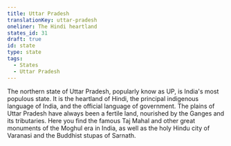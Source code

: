 ```yaml
---
title: Uttar Pradesh
translationKey: uttar-pradesh
oneliner: The Hindi heartland
states_id: 31
draft: true
id: state
type: state
tags:
  - States
  - Uttar Pradesh
---
```

The northern state of Uttar Pradesh, popularly know as UP, is India's most populous state. It is the heartland of Hindi, the principal indigenous language of India, and the official language of government.    The plains of Uttar Pradesh have always been a fertile land, nourished by the Ganges and its tributaries. Here you find the famous Taj Mahal and other great monuments of the Moghul era in India, as well as the holy Hindu city of Varanasi and the Buddhist stupas of Sarnath.    